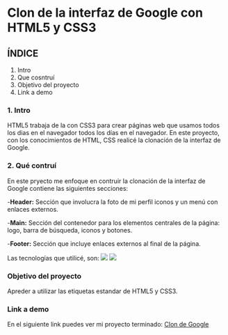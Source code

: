 # Clon de la interfaz de Google con HTML5 y CSS3

## ÍNDICE
1. Intro
2. Que cosntruí
3. Objetivo del proyecto
4. Link a demo

### 1. Intro
HTML5 trabaja de la con CSS3 para crear páginas web que usamos todos los dias en el navegador todos los días en el navegador. En este proyecto, con los conocimientos de HTML, CSS realicé la clonación de la interfaz de Google.

### 2. Qué contruí
En este pryecto me enfoque en contruir la clonación de la interfaz de Google contiene las siguientes secciones:


-**Header:** Sección que involucra la foto de mi perfil iconos y un menú con enlaces externos.

-**Main:** Sección del contenedor para los elementos centrales de la página: logo, barra de búsqueda, iconos y botones.

-**Footer:** Sección que incluye enlaces externos al final de la página.

Las tecnologías que utilicé, son:
<img src="https://img.shields.io/badge/HTML5-E34F26?style=for-the-badge&logo=html5&logoColor=white" />
<img src="https://img.shields.io/badge/CSS3-1572B6?style=for-the-badge&logo=css3&logoColor=white" />

### Objetivo del proyecto
Apreder a utilizar las etiquetas estandar de HTML5 y CSS3.

### Link a demo
En el siguiente link puedes ver mi proyecto terminado: [Clon de Google](https://copiadegoogle-sepia.vercel.app/)


